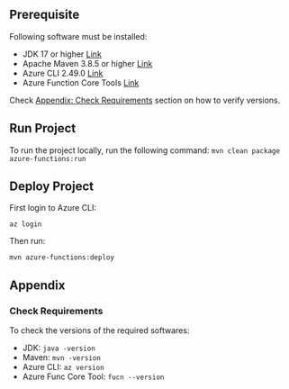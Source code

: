 
## Prerequisite
Following software must be installed:
 - JDK 17 or higher [Link](https://www.oracle.com/java/technologies/javase/jdk17-archive-downloads.html)
 - Apache Maven  3.8.5 or higher [Link]()
 - Azure CLI 2.49.0 [Link](https://learn.microsoft.com/en-us/cli/azure/install-azure-cli#install)
 - Azure Function Core Tools [Link](https://learn.microsoft.com/en-us/azure/azure-functions/functions-run-local?tabs=windows%2Cportal%2Cv2%2Cbash&pivots=programming-language-java#install-the-azure-functions-core-tools)

Check [Appendix: Check Requirements](#check-requirements) section on how to verify versions.

## Run Project
To run the project locally, run the following command:
`mvn clean package azure-functions:run`


## Deploy Project
First login to Azure CLI:

`az login`

Then run:

`mvn azure-functions:deploy`

## Appendix

### Check Requirements

To check the versions of the required softwares:
 - JDK: `java -version`
 - Maven: `mvn -version`
 - Azure CLI: `az version`
 - Azure Func Core Tool: `fucn --version`
